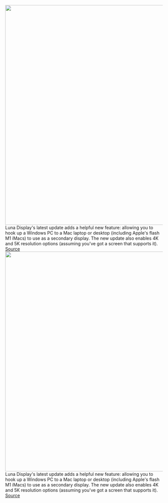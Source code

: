 <img src='https://cdn.vox-cdn.com/thumbor/0jtj3QEoxfU-zBaA9WxRhKzlLxE=/0x0:2500x1312/1200x800/filters:focal(1050x456:1450x856)/cdn.vox-cdn.com/uploads/chorus_image/image/70220048/5c_MattRonge_Astropad_r1_MSP29856_e1637257561528.0.jpeg' width='700px' /><br/>
Luna Display's latest update adds a helpful new feature: allowing you to hook up a Windows PC to a Mac laptop or desktop (including Apple's flash M1 iMacs) to use as a secondary display. The new update also enables 4K and 5K resolution options (assuming you've got a screen that supports it).
<a href='https://www.theverge.com/2021/12/2/22813992/luna-display-update-pc-mac-second-display-4k-5k-imac-m1'> Source <a/><img src='https://cdn.vox-cdn.com/thumbor/0jtj3QEoxfU-zBaA9WxRhKzlLxE=/0x0:2500x1312/1200x800/filters:focal(1050x456:1450x856)/cdn.vox-cdn.com/uploads/chorus_image/image/70220048/5c_MattRonge_Astropad_r1_MSP29856_e1637257561528.0.jpeg' width='700px' /><br/>
Luna Display's latest update adds a helpful new feature: allowing you to hook up a Windows PC to a Mac laptop or desktop (including Apple's flash M1 iMacs) to use as a secondary display. The new update also enables 4K and 5K resolution options (assuming you've got a screen that supports it).
<a href='https://www.theverge.com/2021/12/2/22813992/luna-display-update-pc-mac-second-display-4k-5k-imac-m1'> Source <a/>